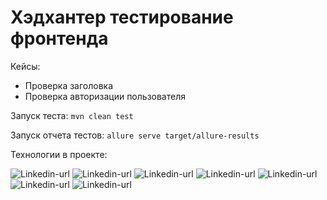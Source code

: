 # Хэдхантер тестирование фронтенда

Кейсы:
- Проверка заголовка
- Проверка авторизации пользователя

Запуск теста: ```mvn clean test```

Запуск отчета тестов: ```allure serve target/allure-results```

Технологии в проекте:

![Linkedin-url](https://img.shields.io/badge/Java-_11-red) ![Linkedin-url](https://img.shields.io/badge/Maven-version_4.0.0-blue)
![Linkedin-url](https://img.shields.io/badge/Allure-version_2.15-blue)
![Linkedin-url](https://img.shields.io/badge/JUnit_4-version_4.13.2-blue)
![Linkedin-url](https://img.shields.io/badge/Selenide-version_5.23.2-blue)
![Linkedin-url](https://img.shields.io/badge/RestAssured-version_4.4.0-blue)
![Linkedin-url](https://img.shields.io/badge/Lombok-version_1.18.28-blue)